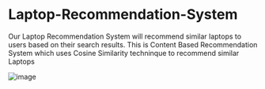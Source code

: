 # Laptop-Recommendation-System

Our Laptop Recommendation System will recommend similar laptops to users based on their search results. This is Content Based Recommendation System which uses Cosine Similarity techninque to recommend similar Laptops

![image](https://user-images.githubusercontent.com/51316115/130495253-fac0cf20-227a-4676-aff2-64a84f9cbb4b.png)

